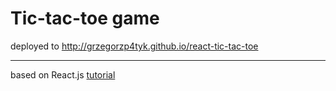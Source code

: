 # Tic-tac-toe game

deployed to http://grzegorzp4tyk.github.io/react-tic-tac-toe

***
based on React.js [tutorial](https://reactjs.org/tutorial/tutorial.html)